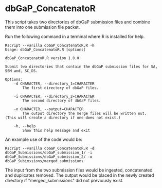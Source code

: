 # dbGaP_ConcatenatoR
This script takes two directories of dbGaP submission files and combine them into one submission file packet.

Run the following command in a terminal where R is installed for help.

```
Rscript --vanilla dbGaP_ConcatenatoR.R -h
Usage: dbGaP_ConcatenatoR.R [options]

dbGaP_ConcatenatoR.R version 1.0.0

Submit two directories that contain the dbGaP submission files for SA, SSM and, SC_DS.

Options:
	-d CHARACTER, --directory_1=CHARACTER
		The first directory of dbGaP files.

	-i CHARACTER, --directory_2=CHARACTER
		The second directory of dbGaP files.

	-o CHARACTER, --output=CHARACTER
		The output directory the merge files will be written out. (This will create a directory if one does not exist.)

	-h, --help
		Show this help message and exit
```

An example use of the code would be:

```
Rscript --vanilla dbGaP_ConcatenatoR.R -d dbGaP_Submissions/dbGaP_submission_1/ -i dbGaP_Submissions/dbGaP_submission_2/ -o dbGaP_Subimssions/merged_submissions
```

The input from the two submission files would be ingested, concatenated and duplicates removed. The output would be placed in the newly created directory if "merged_submissions" did not previously exist.
